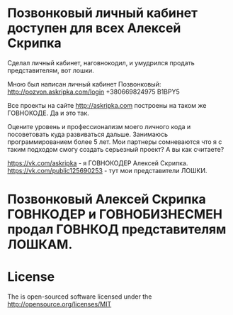 # Позвонковый личный кабинет доступен для всех Алексей Скрипка 

Сделал личный кабинет, наговнокодил, и умудрился продать представителям, вот лошки. 

Мною был написан личный кабинет Позвонковый: 
http://pozvon.askripka.com/login
+380669824975
B1BPY5

Все проекты на сайте http://askripka.com построены на таком же ГОВНОКОДЕ. Да и это так. 

Оцените уровень и профессионализм моего личного кода и посоветовать куда развиваться дальше.
Занимаюсь программированием более 5 лет.
Мои партнеры сомневаются что я с таким подходом смогу создать серьезный проект? А вы как считаете? 


https://vk.com/askripka - я ГОВНОКОДЕР Алексей Скрипка.
https://vk.com/public125690253 - тут мои представители ЛОШКИ. 

# Позвонковый Алексей Скрипка ГОВНКОДЕР и ГОВНОБИЗНЕСМЕН продал ГОВНКОД представителям ЛОШКАМ. 

# License

The is open-sourced software licensed under the http://opensource.org/licenses/MIT
